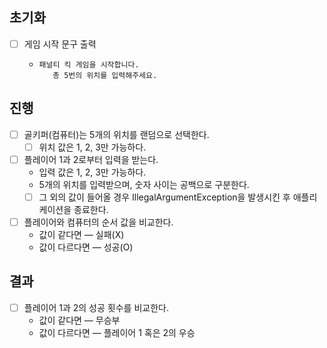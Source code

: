 ## 초기화
- [ ] 게임 시작 문구 출력
    - ```
      패널티 킥 게임을 시작합니다.
	     총 5번의 위치를 입력해주세요. 
      ```

## 진행
- [ ] 골키퍼(컴퓨터)는 5개의 위치를 랜덤으로 선택한다.
    - [ ] 위치 값은 1, 2, 3만 가능하다.
- [ ] 플레이어 1과 2로부터 입력을 받는다.
    - 입력 값은 1, 2, 3만 가능하다.
    - 5개의 위치를 입력받으며, 숫자 사이는 공백으로 구분한다.
    - [ ] 그 외의 값이 들어올 경우 IllegalArgumentException을 발생시킨 후 애플리케이션을 종료한다.
- [ ] 플레이어와 컴퓨터의 순서 값을 비교한다.
    - 값이 같다면 — 실패(X)
    - 값이 다르다면 — 성공(O)

## 결과
- [ ] 플레이어 1과 2의 성공 횟수를 비교한다.
    - 값이 같다면 — 무승부
    - 값이 다르다면 — 플레이어 1 혹은 2의 우승